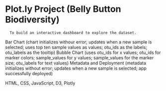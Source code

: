 # Plot.ly Project (Belly Button Biodiversity)

      To build an interactive dashboard to explore the dataset.

Bar Chart (chart initializes withour error; updates when a new sample is selected; uses top ten sample values as values; otu_ids as the labels; otu_labels as the tooltip)
Bubble Chart (uses otu_ids for x values; otu_ids for marker colors; sample_values for y values; sample_values for the marker size; otu_labels for text values)
Metadata and Deployment (metadata initializes without error; updates when a new sample is selected; app successfully deployed)

HTML, CSS, JavaScript, D3, Plotly
